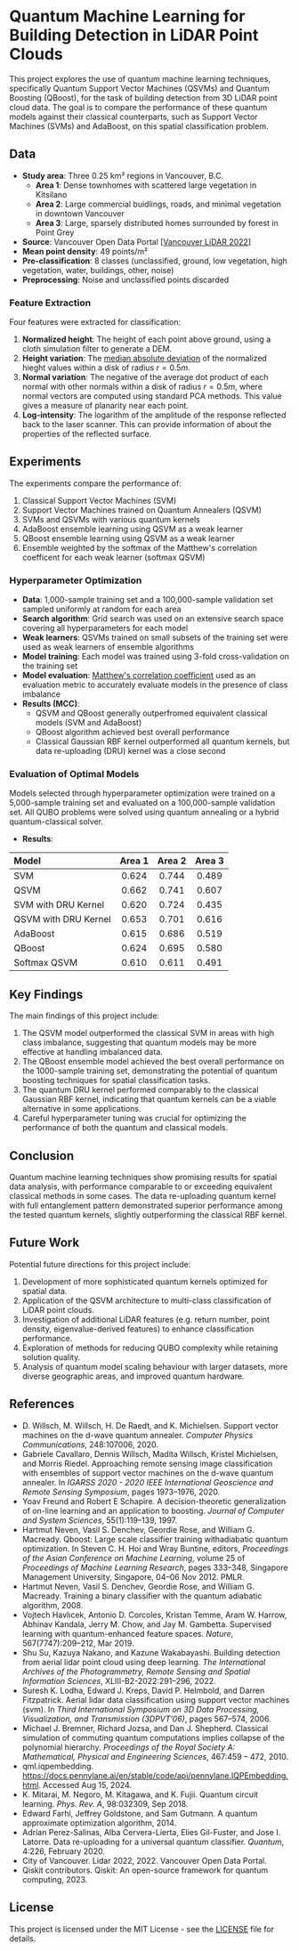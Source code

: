 # Quantum Machine Learning for Building Detection in LiDAR Point Clouds

This project explores the use of quantum machine learning techniques, specifically Quantum Support Vector Machines (QSVMs) and Quantum Boosting (QBoost), for the task of building detection from 3D LiDAR point cloud data. The goal is to compare the performance of these quantum models against their classical counterparts, such as Support Vector Machines (SVMs) and AdaBoost, on this spatial classification problem.

## Data

- **Study area**: Three 0.25 km² regions in Vancouver, B.C.
  - **Area 1**: Dense townhomes with scattered large vegetation in Kitsilano
  - **Area 2**: Large commercial buidlings, roads, and minimal vegetation in downtown Vancouver
  - **Area 3**: Large, sparsely distributed homes surrounded by forest in Point Grey
- **Source**: Vancouver Open Data Portal [[Vancouver LiDAR 2022](https://opendata.vancouver.ca/explore/dataset/lidar-2022/information/)]
- **Mean point density**: 49 points/m²
- **Pre-classification**: 8 classes (unclassified, ground, low vegetation, high vegetation, water, buildings, other, noise)
- **Preprocessing**: Noise and unclassified points discarded

### Feature Extraction

Four features were extracted for classification:
1. **Normalized height**: The height of each point above ground, using a cloth simulation filter to generate a DEM.
2. **Height variation**: The [median absolute deviation](https://en.wikipedia.org/wiki/Median_absolute_deviation) of the normalized hieght values within a disk of radius $r = 0.5m$.
3. **Normal variation**: The negative of the average dot product of each normal with other normals within a disk of radius $r = 0.5m$, where normal vectors are computed using standard PCA methods. This value gives a measure of planarity near each point. 
4. **Log-intensity**: The logarithm of the amplitude of the response reflected back to the laser scanner.  This can provide information of about the properties of the reflected surface.

## Experiments

The experiments compare the performance of:

1. Classical Support Vector Machines (SVM)
2. Support Vector Machines trained on Quantum Annealers (QSVM)
3. SVMs and QSVMs with various quantum kernels
4. AdaBoost ensemble learning using QSVM as a weak learner
5. QBoost ensemble learning using QSVM as a weak learner
6. Ensemble weighted by the softmax of the Matthew's correlation coefficent for each weak learner (softmax QSVM)

### Hyperparameter Optimization

- **Data**: 1,000-sample training set and a 100,000-sample validation set sampled uniformly at random for each area
- **Search algorithm**: Grid search was used on an extensive search space covering all hyperparameters for each model
- **Weak learners**: QSVMs trained on small subsets of the training set were used as weak learners of ensemble algorithms
- **Model training**: Each model was trained using 3-fold cross-validation on the training set
- **Model evaluation**: [Matthew's correlation coefficient](https://en.wikipedia.org/wiki/Phi_coefficient) used as an evaluation metric to accurately evaluate models in the presence of class imbalance
- **Results (MCC)**:
  - QSVM and QBoost generally outperfromed equivalent classical models (SVM and AdaBoost)
  - QBoost algorithm achieved best overall performance
  - Classical Gaussian RBF kernel outperformed all quantum kernels, but data re-uploading (DRU) kernel was a close second

### Evaluation of Optimal Models

Models selected through hyperparameter optimization were trained on a 5,000-sample training set and evaluated on a 100,000-sample validation set.  All QUBO problems were solved using quantum annealing or a hybrid quantum-classical solver.
- **Results**:

| Model                | Area 1 | Area 2 | Area 3 |
| :------------------- | :----: | :----: | :----: |
| SVM                  | 0.624  | 0.744  | 0.489  |
| QSVM                 | 0.662  | 0.741  | 0.607  |
| SVM with DRU Kernel  | 0.620  | 0.724  | 0.435  |
| QSVM with DRU Kernel | 0.653  | 0.701  | 0.616  |
| AdaBoost             | 0.615  | 0.686  | 0.519  |
| QBoost               | 0.624  | 0.695  | 0.580  |
| Softmax QSVM         | 0.610  | 0.611  | 0.491  |

## Key Findings

The main findings of this project include:

1. The QSVM model outperformed the classical SVM in areas with high class imbalance, suggesting that quantum models may be more effective at handling imbalanced data.
2. The QBoost ensemble model achieved the best overall performance on the 1000-sample training set, demonstrating the potential of quantum boosting techniques for spatial classification tasks.
3. The quantum DRU kernel performed comparably to the classical Gaussian RBF kernel, indicating that quantum kernels can be a viable alternative in some applications.
4. Careful hyperparameter tuning was crucial for optimizing the performance of both the quantum and classical models.

## Conclusion

Quantum machine learning techniques show promising results for spatial data analysis, with performance comparable to or exceeding equivalent classical methods in some cases. The data re-uploading quantum kernel with full entanglement pattern demonstrated superior performance among the tested quantum kernels, slightly outperforming the classical RBF kernel.

## Future Work

Potential future directions for this project include:

1. Development of more sophisticated quantum kernels optimized for spatial data.
2. Application of the QSVM architecture to multi-class classification of LiDAR point clouds.
3. Investigation of additional LiDAR features (e.g. return number, point density, eigenvalue-derived features) to enhance classification performance.
4. Exploration of methods for reducing QUBO complexity while retaining solution quality.
5. Analysis of quantum model scaling behaviour with larger datasets, more diverse geographic areas, and improved quantum hardware.

## References

- D. Willsch, M. Willsch, H. De Raedt, and K. Michielsen. Support vector machines on the d-wave quantum annealer. _Computer Physics Communications_, 248:107006, 2020.
- Gabriele Cavallaro, Dennis Willsch, Madita Willsch, Kristel Michielsen, and Morris Riedel. Approaching remote sensing image classification with ensembles of support vector machines on the d-wave quantum annealer. In _IGARSS 2020 - 2020 IEEE International Geoscience and Remote Sensing Symposium_, pages 1973–1976, 2020.
- Yoav Freund and Robert E Schapire. A decision-theoretic generalization of on-line learning and an application to boosting. _Journal of Computer and System Sciences_, 55(1):119–139, 1997.
- Hartmut Neven, Vasil S. Denchev, Geordie Rose, and William G. Macready. Qboost: Large scale classifier training withadiabatic quantum optimization. In Steven C. H. Hoi and Wray Buntine, editors, _Proceedings of the Asian Conference on Machine Learning_, volume 25 of _Proceedings of Machine Learning Research_, pages 333–348, Singapore Management University, Singapore, 04–06 Nov 2012. PMLR.
- Hartmut Neven, Vasil S. Denchev, Geordie Rose, and William G. Macready. Training a binary classifier with the quantum adiabatic algorithm, 2008.
- Vojtech Havlıcek, Antonio D. Corcoles, Kristan Temme, Aram W. Harrow, Abhinav Kandala, Jerry M. Chow, and Jay M. Gambetta. Supervised learning with quantum-enhanced feature spaces. _Nature_, 567(7747):209–212, Mar 2019.
- Shu Su, Kazuya Nakano, and Kazune Wakabayashi. Building detection from aerial lidar point cloud using deep learning. _The International Archives of the Photogrammetry, Remote Sensing and Spatial Information Sciences_, XLIII-B2-2022:291–296, 2022.
- Suresh K. Lodha, Edward J. Kreps, David P. Helmbold, and Darren Fitzpatrick. Aerial lidar data classification using support vector machines (svm). In _Third International Symposium on 3D Data Processing, Visualization, and Transmission (3DPVT’06)_, pages 567–574, 2006.
- Michael J. Bremner, Richard Jozsa, and Dan J. Shepherd. Classical simulation of commuting quantum computations implies collapse of the polynomial hierarchy. _Proceedings of the Royal Society A: Mathematical, Physical and Engineering Sciences_, 467:459 – 472, 2010.
- qml.iqpembedding. <https://docs.pennylane.ai/en/stable/code/api/pennylane.IQPEmbedding.html>. Accessed Aug 15, 2024.
- K. Mitarai, M. Negoro, M. Kitagawa, and K. Fujii. Quantum circuit learning. _Phys. Rev. A_, 98:032309, Sep 2018.
- Edward Farhi, Jeffrey Goldstone, and Sam Gutmann. A quantum approximate optimization algorithm, 2014.
- Adrian Perez-Salinas, Alba Cervera-Lierta, Elies Gil-Fuster, and Jose I. Latorre. Data re-uploading for a universal quantum classifier. _Quantum_, 4:226, February 2020.
- City of Vancouver. Lidar 2022, 2022. Vancouver Open Data Portal.
- Qiskit contributors. Qiskit: An open-source framework for quantum computing, 2023.

## License

This project is licensed under the MIT License - see the [LICENSE](LICENSE) file for details.